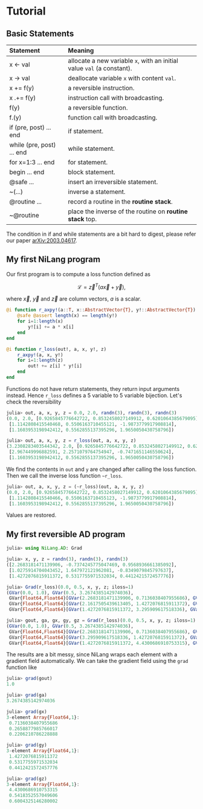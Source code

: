 # Tutorial

## Basic Statements

| Statement                 | Meaning                                                      |
| :------------------------ | :----------------------------------------------------------- |
| x ← val                   | allocate a new variable `x`, with an initial value `val` (a constant). |
| x → val                   | deallocate variable `x` with content `val`.                  |
| x += f(y)                 | a reversible instruction.                                    |
| x .+= f(y)                | instruction call with broadcasting.                          |
| f(y)                      | a reversible function.                                       |
| f.(y)                     | function call with broadcasting.                             |
| if (pre, post) ... end    | if statement.                                                |
| while (pre, post) ... end | while statement.                                             |
| for x=1:3 ... end         | for statement.                                               |
| begin ... end             | block statement.                                             |
| @safe ...                 | insert an irreversible statement.                            |
| ~(...)                    | inverse a statement.                                         |
| @routine ...              | record a routine in the **routine stack**.                   |
| ~@routine                 | place the inverse of the routine on **routine stack** top.   |

The condition in if and while statements are a bit hard to digest, please refer our paper [arXiv:2003.04617](https://arxiv.org/abs/2003.04617).

## My first NiLang program

Our first program is to compute a loss function defined as

$$
\mathcal{L} = {\vec z}^T(a\vec{x} + \vec{y}),
$$

where $\vec x$, $\vec y$ and $\vec{z}$ are column vectors, $a$ is a scalar.

```julia
@i function r_axpy!(a::T, x::AbstractVector{T}, y!::AbstractVector{T}) where T
    @safe @assert length(x) == length(y!)
    for i=1:length(x)
        y![i] += a * x[i]
    end
end

@i function r_loss(out!, a, x, y!, z)
    r_axpy!(a, x, y!)
    for i=1:length(z)
    	out! += z[i] * y![i]
    end
end
```

Functions do not have return statements, they return input arguments instead.
Hence `r_loss` defines a 5 variable to 5 variable bijection.
Let's check the reversibility
```julia
julia> out, a, x, y, z = 0.0, 2.0, randn(3), randn(3), randn(3)
(0.0, 2.0, [0.9265845776642722, 0.8532458027149912, 0.6201064385679095],
 [1.1142808415540468, 0.5506163710455121, -1.9873779917908814],
 [1.1603953198942412, 0.5562855137395296, 1.9650050430758796])

julia> out, a, x, y, z = r_loss(out, a, x, y, z)
(3.2308283403544342, 2.0, [0.9265845776642722, 0.8532458027149912, 0.6201064385679095],
 [2.967449996882591, 2.2571079764754947, -0.7471651146550624],
 [1.1603953198942412, 0.5562855137395296, 1.9650050430758796])
```

We find the contents in `out` and `y` are changed after calling the loss function.
Then we call the inverse loss function `~r_loss`.

```julia
julia> out, a, x, y, z = (~r_loss)(out, a, x, y, z)
(0.0, 2.0, [0.9265845776642722, 0.8532458027149912, 0.6201064385679095],
 [1.1142808415540466, 0.5506163710455123, -1.9873779917908814],
 [1.1603953198942412, 0.5562855137395296, 1.9650050430758796])
```

Values are restored.


## My first reversible AD program

```julia
julia> using NiLang.AD: Grad

julia> x, y, z = randn(3), randn(3), randn(3)
([2.2683181471139906, -0.7374245775047469, 0.9568936661385092],
 [1.0275914704043452, 1.647972121962081, -0.8349079845797637],
 [1.4272076815911372, 0.5317755971532034, 0.4412421572457776])

julia> Grad(r_loss)(0.0, 0.5, x, y, z; iloss=1)
(GVar(0.0, 1.0), GVar(0.5, 3.2674385142974036),
 GVar{Float64,Float64}[GVar(2.2683181471139906, 0.7136038407955686), GVar(-0.7374245775047469, 0.2658877985766017), GVar(0.9568936661385092, 0.2206210786228888)],
 GVar{Float64,Float64}[GVar(2.1617505439613405, 1.4272076815911372), GVar(1.2792598332097076, 0.5317755971532034), GVar(-0.35646115151050906, 0.4412421572457776)],
 GVar{Float64,Float64}[GVar(1.4272076815911372, 3.295909617518336), GVar(0.5317755971532034, 0.9105475444573341), GVar(0.4412421572457776, 0.12198568155874556)])

julia> gout, ga, gx, gy, gz = Grad(r_loss)(0.0, 0.5, x, y, z; iloss=1)
(GVar(0.0, 1.0), GVar(0.5, 3.2674385142974036),
 GVar{Float64,Float64}[GVar(2.2683181471139906, 0.7136038407955686), GVar(-0.7374245775047469, 0.2658877985766017), GVar(0.9568936661385092, 0.2206210786228888)],
 GVar{Float64,Float64}[GVar(3.295909617518336, 1.4272076815911372), GVar(0.9105475444573341, 0.5317755971532034), GVar(0.12198568155874556, 0.4412421572457776)],
 GVar{Float64,Float64}[GVar(1.4272076815911372, 4.4300686910753315), GVar(0.5317755971532034, 0.5418352557049606), GVar(0.4412421572457776, 0.6004325146280002)])
```

The results are a bit messy, since NiLang wraps each element with a gradient field automatically. We can take the gradient field using the `grad` function like

```julia
julia> grad(gout)
1.0

julia> grad(ga)
3.2674385142974036

julia> grad(gx)
3-element Array{Float64,1}:
 0.7136038407955686
 0.2658877985766017
 0.2206210786228888

julia> grad(gy)
3-element Array{Float64,1}:
 1.4272076815911372
 0.5317755971532034
 0.4412421572457776

julia> grad(gz)
3-element Array{Float64,1}:
 4.4300686910753315
 0.5418352557049606
 0.6004325146280002
```
